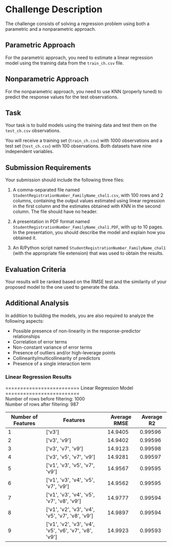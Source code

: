 # Challenge Description

The challenge consists of solving a regression problem using both a parametric and a nonparametric approach. 

## Parametric Approach

For the parametric approach, you need to estimate a linear regression model using the training data from the `train_ch.csv` file. 

## Nonparametric Approach

For the nonparametric approach, you need to use KNN (properly tuned) to predict the response values for the test observations.

## Task

Your task is to build models using the training data and test them on the `test_ch.csv` observations. 

You will receive a training set (`train_ch.csv`) with 1000 observations and a test set (`test_ch.csv`) with 100 observations. Both datasets have nine independent variables.

## Submission Requirements

Your submission should include the following three files:

1. A comma-separated file named `StudentRegistrationNumber_FamilyName_chal1.csv`, with 100 rows and 2 columns, containing the output values estimated using linear regression in the first column and the estimates obtained with KNN in the second column. The file should have no header.

2. A presentation in PDF format named `StudentRegistrationNumber_FamilyName_chal1.PDF`, with up to 10 pages. In the presentation, you should describe the model and explain how you obtained it.

3. An R/Python script named `StudentRegistrationNumber_FamilyName_chal1` (with the appropriate file extension) that was used to obtain the results.

## Evaluation Criteria

Your results will be ranked based on the RMSE test and the similarity of your proposed model to the one used to generate the data.

## Additional Analysis

In addition to building the models, you are also required to analyze the following aspects:

- Possible presence of non-linearity in the response-predictor relationships
- Correlation of error terms
- Non-constant variance of error terms
- Presence of outliers and/or high-leverage points
- Collinearity/multicollinearity of predictors
- Presence of a single interaction term

### Linear Regression Results
========================= Linear Regression Model =========================\
Number of rows before filtering: 1000\
Number of rows after filtering: 987

| Number of Features | Features                      | Average RMSE | Average R2    |
|--------------------|-------------------------------|--------------|---------------|
| 1                  | ['v3']                        | 14.9405      | 0.99596       |
| 2                  | ['v3', 'v9']                  | 14.9402      | 0.99596       |
| 3                  | ['v3', 'v7', 'v9']            | 14.9123      | 0.99598       |
| 4                  | ['v3', 'v5', 'v7', 'v9']      | 14.9281      | 0.99597       |
| 5                  | ['v1', 'v3', 'v5', 'v7', 'v9']| 14.9567      | 0.99595       |
| 6                  | ['v1', 'v3', 'v4', 'v5', 'v7', 'v9'] | 14.9562 | 0.99595 |
| 7                  | ['v1', 'v3', 'v4', 'v5', 'v7', 'v8', 'v9'] | 14.9777 | 0.99594 |
| 8                  | ['v1', 'v2', 'v3', 'v4', 'v5', 'v7', 'v8', 'v9'] | 14.9897 | 0.99594 |
| 9                  | ['v1', 'v2', 'v3', 'v4', 'v5', 'v6', 'v7', 'v8', 'v9'] | 14.9923 | 0.99593 |

